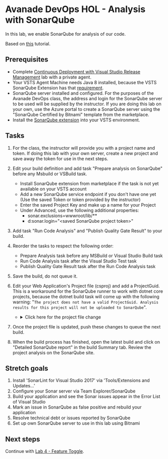 # Avanade DevOps HOL - Analysis with SonarQube

In this lab, we enable SonarQube for analysis of our code.

Based on [this](https://docs.sonarqube.org/display/SCAN/Analyzing+with+SonarQube+Extension+for+VSTS-TFS) tutorial.

## Prerequisites

- Complete [Continuous Deployment with Visual Studio Release Management](../continuous-deployment/README.md) lab with a private agent.
- Your VSTS Agent Machine needs Java 8 installed, because the VSTS SonarQube Extension has that [requirement](https://docs.sonarqube.org/display/SCAN/Analyzing+with+SonarQube+Extension+for+VSTS-TFS).
- SonarQube server installed and configured.  For the purposes of the Avanade DevOps class, the address and login for the SonarQube server to be used will be supplied by the instructor.  If you are doing this lab on your own, use the Azure portal to create a SonarQube server using the "SonarQube Certified by Bitnami" template from the marketplace.
- Install the [SonarQube extension](https://marketplace.visualstudio.com/items?itemName=SonarSource.sonarqube) into your VSTS environment.

## Tasks

1. For the class, the instructor will provide you with a project name and token.  If doing this lab with your own server, create a new project and save away the token for use in the next steps.

1. Edit your build definition and add task "Prepare analysis on SonarQube" before any Msbuild or VSBuild task.
    - Install SonarQube extension from marketplace if the task is not yet available on your VSTS account
    - Add a new SonarQube service endpoint if you don't have one yet (Use the saved Token or token provided by the instructor)
    - Enter the saved Project Key and make up a name for your Project
    - Under Advanced, use the following additional properties:
        - sonar.exclusions=wwwroot/lib/**
        - d:sonar.login="\<saved SonarQube project token\>"

1. Add task "Run Code Analysis" and "Publish Quality Gate Result" to your build.

1. Reorder the tasks to respect the following order:
   - Prepare Analysis task before any MSBuild or Visual Studio Build task
   - Run Code Analysis task after the Visual Studio Test task
   - Publish Quality Gate Result task after the Run Code Analysis task

1. Save the build, do not queue it.

1. Edit your Web Application's Project file (csproj) and add a ProjectGuid. This is a workaround for the SonarQube runner to work with dotnet core projects, because the dotnet build task will come up with the following warning: "```The project does not have a valid ProjectGuid. Analysis results for this project will not be uploaded to SonarQube```".
   - <details><summary>Click here for the project file change</summary>

        ```xml
        <PropertyGroup>
            <TargetFramework>netcoreapp2.0</TargetFramework>

            ...

            <ProjectGuid>c1182fc3-8c56-4d10-b550-965843e9e9b4</ProjectGuid>
        </PropertyGroup>
        ```
     </details>

1. Once the project file is updated, push these changes to queue the next build.

1. When the build process has finished, open the latest build and click on "Detailed SonarQube report" in the build Summary tab. Review the project analysis on the SonarQube site.

## Stretch goals

1. Install 'SonarLint for Visual Studio 2017' via 'Tools/Extensions and Updates...'
2. Configure your Sonar server via Team Explorer/SonarQube
3. Build your application and see the Sonar issues appear in the Error List of Visual Studio
4. Mark an issue in SonarQube as false positive and rebuild your application
5. Resolve technical debt or issues reported by SonarQube
6. Set up own SonarQube server to use in this lab using Bitnami

## Next steps

Continue with [Lab 4 - Feature Toggle](lab-4-feature-toggle.md).
